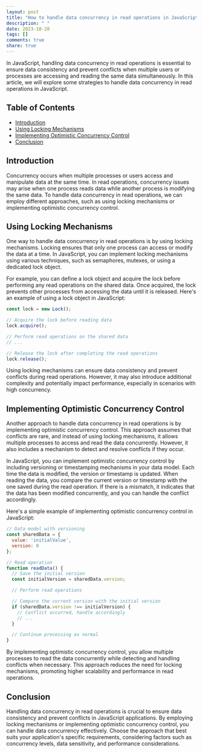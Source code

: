 ```yaml
---
layout: post
title: "How to handle data concurrency in read operations in JavaScript."
description: " "
date: 2023-10-20
tags: []
comments: true
share: true
---
```


In JavaScript, handling data concurrency in read operations is essential to ensure data consistency and prevent conflicts when multiple users or processes are accessing and reading the same data simultaneously. In this article, we will explore some strategies to handle data concurrency in read operations in JavaScript.

## Table of Contents
- [Introduction](#introduction)
- [Using Locking Mechanisms](#using-locking-mechanisms)
- [Implementing Optimistic Concurrency Control](#implementing-optimistic-concurrency-control)
- [Conclusion](#conclusion)

<a name="introduction"></a>
## Introduction

Concurrency occurs when multiple processes or users access and manipulate data at the same time. In read operations, concurrency issues may arise when one process reads data while another process is modifying the same data. To handle data concurrency in read operations, we can employ different approaches, such as using locking mechanisms or implementing optimistic concurrency control.

<a name="using-locking-mechanisms"></a>
## Using Locking Mechanisms

One way to handle data concurrency in read operations is by using locking mechanisms. Locking ensures that only one process can access or modify the data at a time. In JavaScript, you can implement locking mechanisms using various techniques, such as semaphores, mutexes, or using a dedicated lock object.

For example, you can define a lock object and acquire the lock before performing any read operations on the shared data. Once acquired, the lock prevents other processes from accessing the data until it is released. Here's an example of using a lock object in JavaScript:

```javascript
const lock = new Lock();

// Acquire the lock before reading data
lock.acquire();

// Perform read operations on the shared data
// ...

// Release the lock after completing the read operations
lock.release();
```

Using locking mechanisms can ensure data consistency and prevent conflicts during read operations. However, it may also introduce additional complexity and potentially impact performance, especially in scenarios with high concurrency.

<a name="implementing-optimistic-concurrency-control"></a>
## Implementing Optimistic Concurrency Control

Another approach to handle data concurrency in read operations is by implementing optimistic concurrency control. This approach assumes that conflicts are rare, and instead of using locking mechanisms, it allows multiple processes to access and read the data concurrently. However, it also includes a mechanism to detect and resolve conflicts if they occur.

In JavaScript, you can implement optimistic concurrency control by including versioning or timestamping mechanisms in your data model. Each time the data is modified, the version or timestamp is updated. When reading the data, you compare the current version or timestamp with the one saved during the read operation. If there is a mismatch, it indicates that the data has been modified concurrently, and you can handle the conflict accordingly.

Here's a simple example of implementing optimistic concurrency control in JavaScript:

```javascript
// Data model with versioning
const sharedData = {
  value: 'initialValue',
  version: 0
};

// Read operation
function readData() {
  // Save the initial version
  const initialVersion = sharedData.version;

  // Perform read operations

  // Compare the current version with the initial version
  if (sharedData.version !== initialVersion) {
    // Conflict occurred, handle accordingly
    // ...
  }

  // Continue processing as normal
}
```

By implementing optimistic concurrency control, you allow multiple processes to read the data concurrently while detecting and handling conflicts when necessary. This approach reduces the need for locking mechanisms, promoting higher scalability and performance in read operations.

<a name="conclusion"></a>
## Conclusion

Handling data concurrency in read operations is crucial to ensure data consistency and prevent conflicts in JavaScript applications. By employing locking mechanisms or implementing optimistic concurrency control, you can handle data concurrency effectively. Choose the approach that best suits your application's specific requirements, considering factors such as concurrency levels, data sensitivity, and performance considerations.